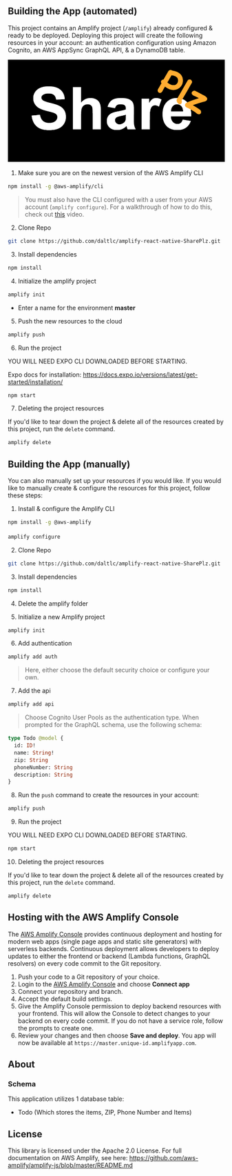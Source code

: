 ## Building the App (automated)

This project contains an Amplify project (`/amplify`) already configured & ready to be deployed. Deploying this project will create the following resources in your account: an authentication configuration using Amazon Cognito, an AWS AppSync GraphQL API, & a DynamoDB table.

![Landing](./assets/images/sharepleaselogo.png?raw=true "Landing")

1. Make sure you are on the newest version of the AWS Amplify CLI

```sh
npm install -g @aws-amplify/cli
```

> You must also have the CLI configured with a user from your AWS account (`amplify configure`). For a walkthrough of how to do this, check out [this](https://www.youtube.com/watch?v=fWbM5DLh25U) video.

2. Clone Repo

```sh
git clone https://github.com/daltlc/amplify-react-native-SharePlz.git
```

3. Install dependencies

```sh
npm install
```

4. Initialize the amplify project

```sh
amplify init
```
- Enter a name for the environment __master__

5. Push the new resources to the cloud

```sh
amplify push
```

6. Run the project

YOU WILL NEED EXPO CLI DOWNLOADED BEFORE STARTING.

Expo docs for installation: https://docs.expo.io/versions/latest/get-started/installation/

```sh
npm start
```

7. Deleting the project resources

If you'd like to tear down the project & delete all of the resources created by this project, run the `delete` command.

```sh
amplify delete
```


## Building the App (manually)

You can also manually set up your resources if you would like. If you would like to manually create & configure the resources for this project, follow these steps:

1. Install & configure the Amplify CLI

```sh
npm install -g @aws-amplify

amplify configure
```

2. Clone Repo

```sh
git clone https://github.com/daltlc/amplify-react-native-SharePlz.git
```

3. Install dependencies

```sh
npm install
```

4. Delete the amplify folder

5. Initialize a new Amplify project

```sh
amplify init
```

6. Add authentication

```sh
amplify add auth
```

> Here, either choose the default security choice or configure your own.

7. Add the api

```sh
amplify add api
```

> Choose Cognito User Pools as the authentication type.
> When prompted for the GraphQL schema, use the following schema:

```graphql
type Todo @model {
  id: ID!
  name: String!
  zip: String
  phoneNumber: String
  description: String
}
```

8. Run the `push` command to create the resources in your account:

```sh
amplify push
```

9. Run the project

YOU WILL NEED EXPO CLI DOWNLOADED BEFORE STARTING.



```sh
npm start
```

10. Deleting the project resources

If you'd like to tear down the project & delete all of the resources created by this project, run the `delete` command.

```sh
amplify delete
```

## Hosting with the AWS Amplify Console

The [AWS Amplify Console](https://console.amplify.aws) provides continuous deployment and hosting for modern web apps (single page apps and static site generators) with serverless backends. Continuous deployment allows developers to deploy updates to either the frontend or backend (Lambda functions, GraphQL resolvers) on every code commit to the Git repository.

1. Push your code to a Git repository of your choice.
1. Login to the [AWS Amplify Console](https://console.aws.amazon.com/amplify/home) and choose **Connect app**
1. Connect your repository and branch.
1. Accept the default build settings.
1. Give the Amplify Console permission to deploy backend resources with your frontend. This will allow the Console to detect changes to your backend on every code commit. If you do not have a service role, follow the prompts to create one.
1. Review your changes and then choose **Save and deploy**. You app will now be available at `https://master.unique-id.amplifyapp.com`.

## About

### Schema

This application utilizes 1 database table:

- Todo (Which stores the items, ZIP, Phone Number and Items)

## License

This library is licensed under the Apache 2.0 License. 
For full documentation on AWS Amplify, see here: https://github.com/aws-amplify/amplify-js/blob/master/README.md



